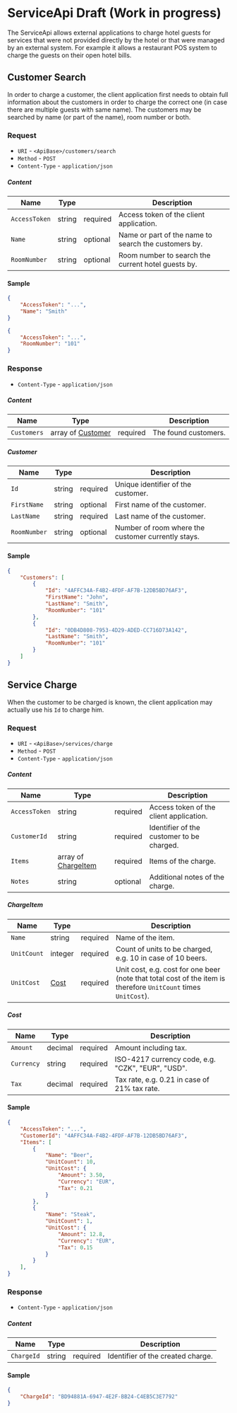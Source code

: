 # ServiceApi Draft (Work in progress)

The ServiceApi allows external applications to charge hotel guests for services that were not provided directly by the hotel or that were managed by an external system. For example it allows a restaurant POS system to charge the guests on their open hotel bills.

## Customer Search

In order to charge a customer, the client application first needs to obtain full information about the customers in order to charge the correct one (in case there are multiple guests with same name). The customers may be searched by name (or part of the name), room number or both.

### Request

- `URI` - `<ApiBase>/customers/search`
- `Method` - `POST`
- `Content-Type` - `application/json`

##### Content

| Name | Type | | Description |
| --- | --- | --- | --- |
| `AccessToken` | string | required | Access token of the client application. |
| `Name` | string | optional | Name or part of the name to search the customers by. |
| `RoomNumber` | string | optional | Room number to search the current hotel guests by. |


#### Sample

```json
{
    "AccessToken": "...",
    "Name": "Smith"
}
```

```json
{
    "AccessToken": "...",
    "RoomNumber": "101"
}
```

### Response

- `Content-Type` - `application/json`

##### Content

| Name | Type | | Description |
| --- | --- | --- | --- |
| `Customers` | array of [Customer](#Customer) | required | The found customers. |

<a name="Customer"></a>
##### Customer

| Name | Type | | Description |
| --- | --- | --- | --- |
| `Id` | string | required | Unique identifier of the customer. |
| `FirstName` | string | optional | First name of the customer. |
| `LastName` | string | required | Last name of the customer. |
| `RoomNumber` | string | optional | Number of room where the customer currently stays. |

#### Sample

```json
{
    "Customers": [
        {
            "Id": "4AFFC34A-F4B2-4FDF-AF7B-12DB5BD76AF3",
            "FirstName": "John",
            "LastName": "Smith",
            "RoomNumber": "101"
        },
        {
            "Id": "0DB4D808-7953-4D29-ADED-CC716D73A142",
            "LastName": "Smith",
            "RoomNumber": "101"
        }
    ]
}
```

## Service Charge

When the customer to be charged is known, the client application may actually use his `Id` to charge him.

### Request

- `URI` - `<ApiBase>/services/charge`
- `Method` - `POST`
- `Content-Type` - `application/json`

##### Content
 
| Name | Type | | Description |
| --- | --- | --- | --- |
| `AccessToken` | string | required | Access token of the client application. |
| `CustomerId` | string | required | Identifier of the customer to be charged. |
| `Items` | array of [ChargeItem](#ChargeItem) | required | Items of the charge. |
| `Notes` | string | optional | Additional notes of the charge. |

<a name="ChargeItem"></a>
##### ChargeItem

| Name | Type | | Description |
| --- | --- | --- | --- |
| `Name` | string | required | Name of the item. |
| `UnitCount` | integer | required | Count of units to be charged, e.g. 10 in case of 10 beers. |
| `UnitCost` | [Cost](#Cost) | required | Unit cost, e.g. cost for one beer (note that total cost of the item is therefore `UnitCount` times `UnitCost`). |

<a name="Cost"></a>
##### Cost

| Name | Type | | Description |
| --- | --- | --- | --- |
| `Amount` | decimal | required | Amount including tax. |
| `Currency` | string | required | ISO-4217 currency code, e.g. "CZK", "EUR", "USD". |
| `Tax` | decimal | required | Tax rate, e.g. 0.21 in case of 21% tax rate.  |

#### Sample

```json
{
    "AccessToken": "...",
    "CustomerId": "4AFFC34A-F4B2-4FDF-AF7B-12DB5BD76AF3",
    "Items": [
        {
            "Name": "Beer",
            "UnitCount": 10,
            "UnitCost": {
                "Amount": 3.50,
                "Currency": "EUR",
                "Tax": 0.21
            }
        },
        {
            "Name": "Steak",
            "UnitCount": 1,
            "UnitCost": {
                "Amount": 12.8,
                "Currency": "EUR",
                "Tax": 0.15
            }
        }
    ],
}
```

### Response

- `Content-Type` - `application/json`

##### Content

| Name | Type | | Description |
| --- | --- | --- | --- |
| `ChargeId` | string | required | Identifier of the created charge. |

#### Sample

```json
{
    "ChargeId": "BD94881A-6947-4E2F-BB24-C4EB5C3E7792"
}
```
